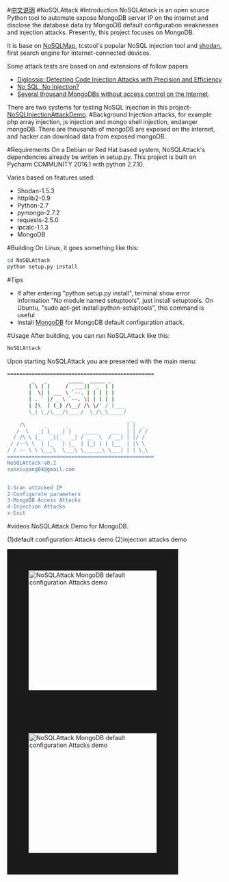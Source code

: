 #[中文说明](https://github.com/youngyangyang04/NoSQLAttack/blob/master/docs/README-zh.md)
#NoSQLAttack
#Introduction
NoSQLAttack is an open source Python tool to automate expose MongoDB server IP on the internet and disclose the database data by MongoDB default configuration weaknesses and injection attacks. Presently, this project focuses on MongoDB.

It is base on [NoSQLMap](http://www.nosqlmap.net/index.html), tcstool's popular NoSQL injection tool and [shodan](https://www.shodan.io/), first search engine for Internet-connected devices. 

Some attack tests are based on and extensions of follow papers
* [Diglossia: Detecting Code Injection Attacks with Precision and Efficiency](http://www.cs.cornell.edu/~shmat/shmat_ccs13.pdf)
* [No SQL, No Injection?](https://www.research.ibm.com/haifa/Workshops/security2015/present/Aviv_NoSQL-NoInjection.pdf)
* [Several thousand MongoDBs without access control on the Internet](https://cispa.saarland/wp-content/uploads/2015/02/MongoDB_documentation.pdf).

There are two systems for testing NoSQL injection in this  project-[NoSQLInjectionAttackDemo](https://github.com/youngyangyang04/NoSQLInjectionAttackDemo).
#Background
Injection attacks, for example php array injection, js injection and mongo shell injection, endanger  mongoDB.
There are thousands of mongoDB are exposed on the internet, and hacker can download data from exposed mongoDB.

#Requirements
On a Debian or Red Hat based system, NoSQLAttack's dependencies already be writen in setup.py.
This project is built on Pycharm COMMUNITY 2016.1 with python 2.7.10. 

Varies based on features used:
* Shodan-1.5.3
* httplib2-0.9
* Python-2.7
* pymongo-2.7.2
* requests-2.5.0
* ipcalc-1.1.3
* MongoDB


#Building
On Linux, it goes something like this:
```bash
cd NoSQLAttack
python setup.py install
```
#Tips
* If after entering "python setup.py install", terminal show error information "No module named setuptools", just install setuptools. On Ubuntu, "sudo apt-get install python-setuptools", this command is useful
* Install [MongoDB](https://docs.mongodb.com/manual/administration/install-on-linux/) for MongoDB default configuration attack.

#Usage
After building, you can run NoSQLAttack like this:
```bash
NoSQLAttack
```
Upon starting NoSQLAttack you are presented with the main menu:
```bash
================================================
        _   _       _____  _____ _                      
       | \ | |     /  ___||  _  | |                     
       |  \| | ___ \ `--. | | | | |                   
       | . ` |/ _ \ `--. \| | | | |                    
       | |\  | (_) /\__/ /\ \/' / |____          
       \_| \_/\___/\____/  \_/\_\_____/                  
                                        _          
    /\      _      _                   | |  _        
   /  \   _| |_  _| |    _____    ___  | | / /       
  / /\ \ |_   _||_   _| / __  \  / __| | |/ /        
 / /--\ \  | |_   | |_  | |_| | | |__  | |\ \       
/ / -- \ \ \___\  \___\ \______\ \___| | | \_\      
================================================    
NoSQLAttack-v0.2
sunxiuyang04@gmail.com


1-Scan attacked IP
2-Configurate parameters
3-MongoDB Access Attacks
4-Injection Attacks
x-Exit
```
#videos
NoSQLAttack Demo for MongoDB.

(1)default configuration Attacks demo  (2)injection attacks demo


<a href="https://www.youtube.com/watch?v=R6-nXCVNxEw" target="_blank"><img src="https://github.com/youngyangyang04/NoSQLAttack/blob/master/images/scanIP1.png" alt="NoSQLAttack MongoDB default configuration Attacks demo" width="300" height="280" border="50" /></a> 
<a href="https://www.youtube.com/watch?v=R6-nXCVNxEw" target="_blank"><img src="https://github.com/youngyangyang04/NoSQLAttack/blob/master/images/scanIP1.png" alt="NoSQLAttack MongoDB default configuration Attacks demo" width="300" height="280" border="50" /></a> 

